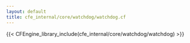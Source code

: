 ```yaml
---
layout: default
title: cfe_internal/core/watchdog/watchdog.cf
---
```


{{< CFEngine_library_include(cfe_internal/core/watchdog/watchdog) >}}
